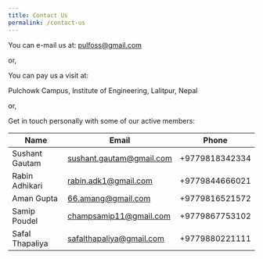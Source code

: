 ```yaml
---
title: Contact Us
permalink: /contact-us
---
```




You can e-mail us at: <pulfoss@gmail.com>

or,

You can pay us a visit at:

Pulchowk Campus,
Institute of Engineering,
Lalitpur, Nepal

or,

Get in touch personally with some of our active members:

| Name             | Email                                    | Phone             |
| --------------   | ---------------------------------------- | ----------------- |
| Sushant Gautam   | <sushant.gautam@gmail.com>               | +9779818342334    |
| Rabin Adhikari   | <rabin.adk1@gmail.com>                   | +9779844666021    |
| Aman Gupta       | <66.amang@gmail.com>                     | +9779816521572    |
| Samip Poudel     | <champsamip11@gmail.com>                 | +9779867753102    |
| Safal Thapaliya  | <safalthapaliya@gmail.com>               | +9779880221111    |
